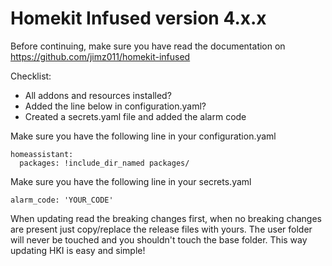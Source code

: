 # Homekit Infused version 4.x.x

Before continuing, make sure you have read the documentation on https://github.com/jimz011/homekit-infused

Checklist:
- All addons and resources installed?
- Added the line below in configuration.yaml?
- Created a secrets.yaml file and added the alarm code

Make sure you have the following line in your configuration.yaml
```
homeassistant:
  packages: !include_dir_named packages/
```
Make sure you have the following line in your secrets.yaml
```
alarm_code: 'YOUR_CODE'
```

When updating read the breaking changes first, when no breaking changes are present just copy/replace the release files with yours.
The user folder will never be touched and you shouldn't touch the base folder. This way updating HKI is easy and simple!
